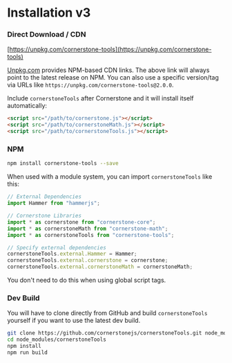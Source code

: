 # Installation v3

### Direct Download / CDN

[https://unpkg.com/cornerstone-tools](https://unpkg.com/cornerstone-tools)

<!--email_off-->

[Unpkg.com](https://unpkg.com) provides NPM-based CDN links. The above link will always point to the latest release on NPM. You can also use a specific version/tag via URLs like `https://unpkg.com/cornerstone-tools@2.0.0`.

<!--/email_off-->

Include `cornerstoneTools` after Cornerstone and it will install itself automatically:

```html
<script src="/path/to/cornerstone.js"></script>
<script src="/path/to/cornerstoneMath.js"></script>
<script src="/path/to/cornerstoneTools.js"></script>
```

### NPM

```bash
npm install cornerstone-tools --save
```

When used with a module system, you can import `cornerstoneTools` like this:

```js
// External Dependencies
import Hammer from "hammerjs";

// Cornerstone Libraries
import * as cornerstone from "cornerstone-core";
import * as cornerstoneMath from "cornerstone-math";
import * as cornerstoneTools from "cornerstone-tools";

// Specify external dependencies
cornerstoneTools.external.Hammer = Hammer;
cornerstoneTools.external.cornerstone = cornerstone;
cornerstoneTools.external.cornerstoneMath = cornerstoneMath;
```

You don't need to do this when using global script tags.

### Dev Build

You will have to clone directly from GitHub and build `cornerstoneTools` yourself if you want to use the latest dev build.

```bash
git clone https://github.com/cornerstonejs/cornerstoneTools.git node_modules/cornerstoneTools
cd node_modules/cornerstoneTools
npm install
npm run build
```
